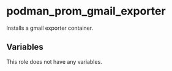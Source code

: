 # podman_prom_gmail_exporter

Installs a gmail exporter container.
## Variables
This role does not have any variables.
